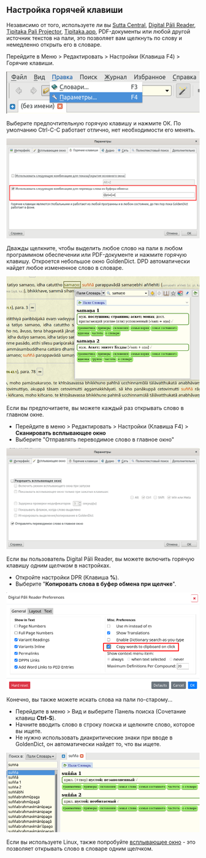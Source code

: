 ## Настройка горячей клавиши

Независимо от того, используете ли вы [Sutta Central](https://suttacentral.net/), [Digital Pāli Reader](https://www.digitalpalireader.online/_dprhtml/index.html), [Tipitaka Pali Projector](https://www.microsoft.com/en-us/p/tipitaka-pali-projector/9pkwwvrdvnl4#activetab=pivot:overviewtab), [Tipitaka.app](https://tipitaka.app/), PDF-документы или любой другой источник текстов на пали, это позволяет вам щелкнуть по слову и немедленно открыть его в словаре.

Перейдите в Меню > Редактировать > Настройки (Клавиша F4) > Горячие клавиши.

![preferences](pics/hotkey/preferences.png)

Выберите предпочтительную горячую клавишу и нажмите ОК. По умолчанию Ctrl-C-C работает отлично, нет необходимости его менять.

![hoteky](pics/hotkey/hoteky.png)

Дважды щелкните, чтобы выделить любое слово на пали в любом программном обеспечении или PDF-документе и нажмите горячую клавишу. Откроется небольшое окно GoldenDict. DPD автоматически найдет любое измененное слово в словаре.

![popupwindow](pics/hotkey/popupwindow.png)

Если вы предпочитаете, вы можете каждый раз открывать слово в главном окне.
- Перейдите в меню > Редактировать > Настройки (Клавиша F4) > **Сканировать всплывающее окно**
- Выберите "Отправлять переводимое слово в главное окно"

![send to main window](pics/hotkey/send%20to%20main%20window.png)

Если вы пользователь Digital Pāli Reader, вы можете включить горячую клавишу _одним щелчком_ в настройках.
- Откройте настройки DPR (Клавиша **%**).
- Выберите "**Копировать слова в буфер обмена при щелчке**".

![dpr clipboard preference](pics/hotkey/dpr%20clipboard%20preference.png)

Конечно, вы также можете искать слова на пали по-старому...

- Перейдите в меню > Вид и выберите Панель поиска (Сочетание клавиш **Ctrl-S**).
- Начните вводить слово в строку поиска и щелкните слово, которое вы ищете.
- Не нужно использовать диакритические знаки при вводе в GoldenDict, он автоматически найдет то, что вы ищете.

![search](pics/hotkey/search.png)

Если вы используете Linux, также попробуйте [всплывающее окно](setup_scan_popup.html) - это позволяет открывать слово в словаре одним щелчком.